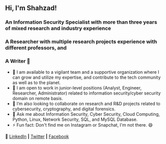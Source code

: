 ## Hi, I'm Shahzad! 

### An Information Security Specialist with more than three years of mixed research and industry experience
### A Researcher with multiple research projects experience with different professors, and 
### A Writer 👋

- 🔭 I am available to a vigilant team and a supportive organization where I can grow and utilize my expertise, and contribute to the tech community as well as to the planet. 
- 🌱 I am open to work in junior-level positions (Analyst, Engineer, Researcher, Administrator) related to information security/cyber security domain on remote basis.
- 👯 I’m also looking to collaborate on research and R&D projects related to cybersecurity, cryptography, and digital forensics.
- 💬 Ask me about Information Security,  Cyber Security, Cloud Computing, Python, Linux, Network Security, SQL, and MySQL Database.
- ⚡ Fun fact: Don't find me on Instagram or Snapchat, I'm not there. 😄


👔 [LinkedIn][linkedin] **|**
   [Twitter][twitter] **|**
   [Facebook][facebook] 

[linkedin]: https://www.linkedin.com/in/mirshahzad/
[twitter]: https://twitter.com/mirshahzadahmed
[facebook]: https://www.facebook.com/mirshahzad007
